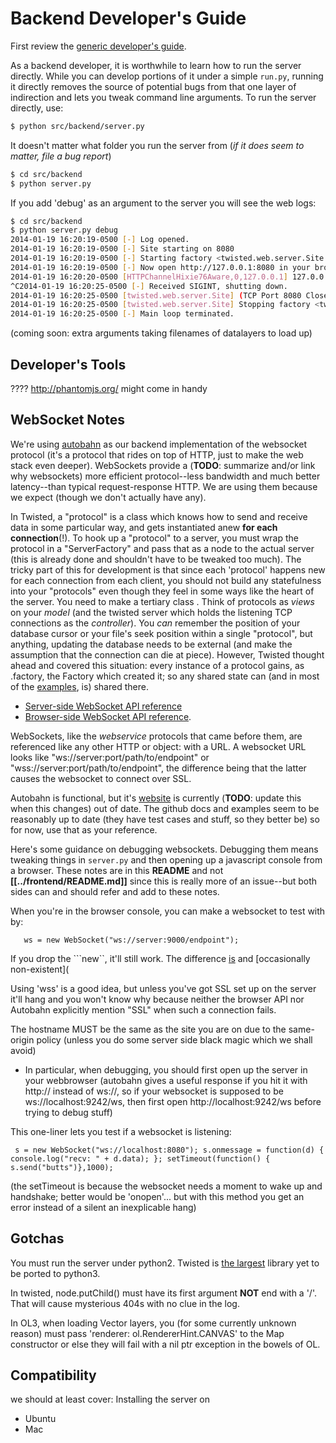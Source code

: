 # Backend Developer's Guide

First review the [generic developer's guide](../README.md).

As a backend developer, it is worthwhile to learn how to run the server directly.
While you can develop portions of it under a simple ```run.py```,
running it directly removes the source of potential bugs from that one layer of indirection
 and lets you tweak command line arguments. To run the server directly, use:
```bash
$ python src/backend/server.py
```

It doesn't matter what folder you run the server from (_if it does seem to matter, file a bug report_)
```bash
$ cd src/backend
$ python server.py
```

If you add 'debug' as an argument to the server you will see the web logs:
```bash
$ cd src/backend
$ python server.py debug
2014-01-19 16:20:19-0500 [-] Log opened.
2014-01-19 16:20:19-0500 [-] Site starting on 8080
2014-01-19 16:20:19-0500 [-] Starting factory <twisted.web.server.Site instance at 0x2e4e680>
2014-01-19 16:20:19-0500 [-] Now open http://127.0.0.1:8080 in your browser
2014-01-19 16:20:20-0500 [HTTPChannelHixie76Aware,0,127.0.0.1] 127.0.0.1 - - [19/Jan/2014:21:20:20 +0000] "GET /assets/ HTTP/1.1" 404 145 "-" "Mozilla/5.0 (X11; Linux x86_64; rv:26.0) Gecko/20100101 Firefox/26.0"
^C2014-01-19 16:20:25-0500 [-] Received SIGINT, shutting down.
2014-01-19 16:20:25-0500 [twisted.web.server.Site] (TCP Port 8080 Closed)
2014-01-19 16:20:25-0500 [twisted.web.server.Site] Stopping factory <twisted.web.server.Site instance at 0x2e4e680>
2014-01-19 16:20:25-0500 [-] Main loop terminated.
```

 (coming soon: extra arguments taking filenames of datalayers to load up)

## Developer's Tools

????
http://phantomjs.org/ might come in handy

## WebSocket Notes

We're using [autobahn](https://github.com/tavendo/AutobahnPython) as our backend implementation of the websocket protocol (it's a protocol that rides on top of HTTP, just to make the web stack even deeper).
WebSockets provide a (**TODO**: summarize and/or link why websockets) more efficient protocol--less bandwidth and much better latency--than typical request-response HTTP. We are using them because we expect (though we don't actually have any).

In Twisted, a "protocol" is a class which knows how to send and receive data in some particular way,
 and gets instantiated anew **for each connection**(!).
 To hook up a "protocol" to a server, you must wrap the protocol in a "ServerFactory" and pass that as a node to the actual server (this is already done and shouldn't have to be tweaked too much).
The tricky part of this for development is that since each 'protocol' happens new for each connection from each client,
you should not build any statefulness into your "protocols" even though they feel in some ways like the heart of the server. You need to make a tertiary class . Think of protocols as _views_ on your _model_ (and the twisted server which holds the listening TCP connections as the _controller_).
 You _can_ remember the position of your database cursor or your file's seek position within a single "protocol", but anything, updating the database needs to be external (and make the assumption that the connection can die at piece).
However, Twisted thought ahead and covered this situation: every instance of a protocol gains, as .factory, the Factory which created it; so any shared state can (and in most of the [examples](http://twistedmatrix.com/documents/current/core/examples/), is) shared there.

* [Server-side WebSocket API reference](https://github.com/tavendo/AutobahnPython/tree/master/doc)
* [Browser-side WebSocket API reference](https://developer.mozilla.org/en-US/docs/Web/API/WebSocket).

WebSockets, like the _webservice_ protocols that came before them, are referenced like any other HTTP or object: with a URL.
A websocket URL looks like "ws://server:port/path/to/endpoint" or "wss://server:port/path/to/endpoint", the difference being that the latter causes the websocket to connect over SSL.

Autobahn is functional, but it's [website](http://autobahn.ws/python/tutorials/echo/) is currently (**TODO**: update this when this changes) out of date. The github docs and examples seem to be reasonably up to date (they have test cases and stuff, so they better be) so for now, use that as your reference.

Here's some guidance on debugging websockets. Debugging them means tweaking things in ```server.py``` and then opening up
a javascript console from a browser. These notes are in this **README** and not **[[../frontend/README.md]]** since this is really more of an issue--but both sides can and should refer and add to these notes.

When you're in the browser console, you can make a websocket to test with by:
```
   ws = new WebSocket("ws://server:9000/endpoint");
```
   If you drop the ```new``, it'll still work. The difference [is](http://trephine.org/t/index.php?title=Understanding_the_JavaScript_new_keyword) and [occasionally non-existent](

Using 'wss' is a good idea, but unless you've got SSL set up on the server it'll hang and you won't know why because neither the browser API nor Autobahn explicitly mention "SSL" when such a connection fails.

The hostname MUST be the same as the site you are on due to the same-origin policy (unless you do some server side black magic which we shall avoid)
 * In particular, when debugging, you should first open up the server in your webbrowser (autobahn gives a useful response if you hit it with http:// instead of ws://, so if your websocket is supposed to be ws://localhost:9242/ws, then first open http://localhost:9242/ws before trying to debug stuff)

This one-liner lets you test if a websocket is listening:
 ```
  s = new WebSocket("ws://localhost:8080"); s.onmessage = function(d) { console.log("recv: " + d.data); }; setTimeout(function() { s.send("butts")},1000);
```
  (the setTimeout is because the websocket needs a moment to wake up and handshake; better would be 'onopen'... but with this method you get an error instead of a silent an inexplicable hang)

## Gotchas




You must run the server under python2. Twisted is [the largest](https://wiki.python.org/moin/Python2orPython3) library yet to be ported to python3.

In twisted, node.putChild() must have its first argument **NOT** end with a '/'. That will cause mysterious 404s with no clue in the log.

In OL3, when loading Vector layers, you (for some currently unknown reason) must pass 'renderer: ol.RendererHint.CANVAS' to the Map constructor or else they will fail with a nil ptr exception in the bowels of OL.


## Compatibility

we should at least cover:
Installing the server on
* Ubuntu
* Mac
